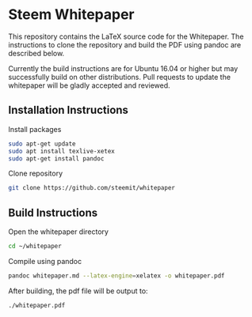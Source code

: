 # Steem Whitepaper

This repository contains the LaTeX source code for the Whitepaper. The instructions to clone the repository and build the PDF using pandoc are described below.

Currently the build instructions are for Ubuntu 16.04 or higher but may successfully build on other distributions. Pull requests to update the whitepaper will be gladly accepted and reviewed.

## Installation Instructions

Install packages
```bash
sudo apt-get update
sudo apt install texlive-xetex
sudo apt-get install pandoc
```

Clone repository
```bash
git clone https://github.com/steemit/whitepaper
```

## Build Instructions

Open the whitepaper directory
```bash
cd ~/whitepaper
```

Compile using pandoc
```bash
pandoc whitepaper.md --latex-engine=xelatex -o whitepaper.pdf
```

After building, the pdf file will be output to:
```bash
./whitepaper.pdf
```
